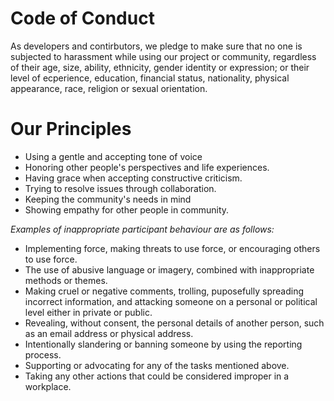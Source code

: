 # Code of Conduct
As developers and contirbutors, we pledge to make sure that no one is subjected to harassment while using our project or community, regardless of their age, size, ability, ethnicity, gender identity or expression; or their level of ecperience, education, financial status, nationality, physical appearance, race, religion or sexual orientation.
# Our Principles
- Using a gentle and accepting tone of voice
- Honoring other people's perspectives and life experiences.
- Having grace when accepting constructive criticism.
- Trying to resolve issues through collaboration.
- Keeping the community's needs in mind
- Showing empathy for other people in community.

*Examples of inappropriate participant behaviour are as follows:*
- Implementing force, making threats to use force, or encouraging others to use force.
- The use of abusive language or imagery, combined with inappropriate methods or themes.
- Making cruel or negative comments, trolling, puposefully spreading incorrect information, and attacking someone on a personal or political level either in private or public.
- Revealing, without consent, the personal details of another person, such as an email address or physical address.
- Intentionally slandering or banning someone by using the reporting process.
- Supporting or advocating for any of the tasks mentioned above.
- Taking any other actions that could be considered improper in a workplace.
